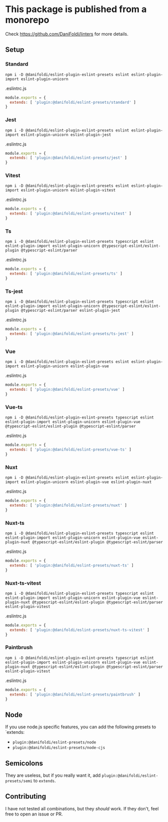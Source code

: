 # This package is published from a monorepo

Check https://github.com/DaniFoldi/linters for more details.

## Setup

### Standard

`npm i -D @danifoldi/eslint-plugin-eslint-presets eslint eslint-plugin-import eslint-plugin-unicorn`

.eslintrc.js
```js
module.exports = {
  extends: [ 'plugin:@danifoldi/eslint-presets/standard' ]
}
```

### Jest

`npm i -D @danifoldi/eslint-plugin-eslint-presets eslint eslint-plugin-import eslint-plugin-unicorn eslint-plugin-jest`

.eslintrc.js
```js
module.exports = {
  extends: [ 'plugin:@danifoldi/eslint-presets/jest' ]
}
```

### Vitest

`npm i -D @danifoldi/eslint-plugin-eslint-presets eslint eslint-plugin-import eslint-plugin-unicorn eslint-plugin-vitest`

.eslintrc.js
```js
module.exports = {
  extends: [ 'plugin:@danifoldi/eslint-presets/vitest' ]
}
```
### Ts

`npm i -D @danifoldi/eslint-plugin-eslint-presets typescript eslint eslint-plugin-import eslint-plugin-unicorn @typescript-eslint/eslint-plugin @typescript-eslint/parser`

.eslintrc.js
```js
module.exports = {
  extends: [ 'plugin:@danifoldi/eslint-presets/ts' ]
}
```
### Ts-jest

`npm i -D @danifoldi/eslint-plugin-eslint-presets typescript eslint eslint-plugin-import eslint-plugin-unicorn @typescript-eslint/eslint-plugin @typescript-eslint/parser eslint-plugin-jest`

.eslintrc.js
```js
module.exports = {
  extends: [ 'plugin:@danifoldi/eslint-presets/ts-jest' ]
}
```

### Vue

`npm i -D @danifoldi/eslint-plugin-eslint-presets eslint eslint-plugin-import eslint-plugin-unicorn eslint-plugin-vue`

.eslintrc.js
```js
module.exports = {
  extends: [ 'plugin:@danifoldi/eslint-presets/vue' ]
}
```

### Vue-ts

`npm i -D @danifoldi/eslint-plugin-eslint-presets typescript eslint eslint-plugin-import eslint-plugin-unicorn eslint-plugin-vue @typescript-eslint/eslint-plugin @typescript-eslint/parser`

.eslintrc.js
```js
module.exports = {
  extends: [ 'plugin:@danifoldi/eslint-presets/vue-ts' ]
}
```

### Nuxt

`npm i -D @danifoldi/eslint-plugin-eslint-presets eslint eslint-plugin-import eslint-plugin-unicorn eslint-plugin-vue eslint-plugin-nuxt`

.eslintrc.js
```js
module.exports = {
  extends: [ 'plugin:@danifoldi/eslint-presets/nuxt' ]
}
```

### Nuxt-ts

`npm i -D @danifoldi/eslint-plugin-eslint-presets typescript eslint eslint-plugin-import eslint-plugin-unicorn eslint-plugin-vue eslint-plugin-nuxt @typescript-eslint/eslint-plugin @typescript-eslint/parser`

.eslintrc.js
```js
module.exports = {
  extends: [ 'plugin:@danifoldi/eslint-presets/nuxt-ts' ]
}
```

### Nuxt-ts-vitest

`npm i -D @danifoldi/eslint-plugin-eslint-presets typescript eslint eslint-plugin-import eslint-plugin-unicorn eslint-plugin-vue eslint-plugin-nuxt @typescript-eslint/eslint-plugin @typescript-eslint/parser eslint-plugin-vitest`

.eslintrc.js
```js
module.exports = {
  extends: [ 'plugin:@danifoldi/eslint-presets/nuxt-ts-vitest' ]
}
```

### Paintbrush

`npm i -D @danifoldi/eslint-plugin-eslint-presets typescript eslint eslint-plugin-import eslint-plugin-unicorn eslint-plugin-vue eslint-plugin-nuxt @typescript-eslint/eslint-plugin @typescript-eslint/parser eslint-plugin-vitest`


.eslintrc.js
```js
module.exports = {
  extends: [ 'plugin:@danifoldi/eslint-presets/paintbrush' ]
}
```

## Node

If you use node.js specific features, you can add the following presets to `extends:
- `plugin:@danifoldi/eslint-presets/node`
- `plugin:@danifoldi/eslint-presets/node-cjs`

## Semicolons

They are useless, but if you really want it, add `plugin:@danifoldi/eslint-presets/semi` to `extends`.

## Contributing

I have not tested all combinations, but they _should_ work. If they don't, feel free to open an issue or PR.